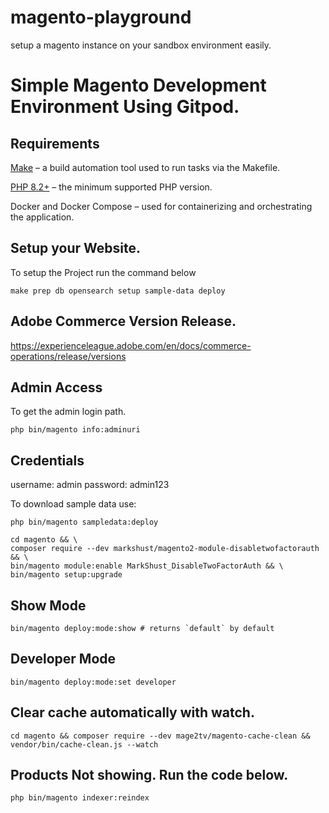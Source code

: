# magento-playground
setup a magento instance on your sandbox environment easily.

# Simple Magento Development Environment Using Gitpod.

## Requirements
[Make](https://www.gnu.org/software/make/) – a build automation tool used to run tasks via the Makefile.

[PHP 8.2+](https://www.php.net/downloads.php) – the minimum supported PHP version.

Docker and Docker Compose – used for containerizing and orchestrating the application.

## Setup your Website.
To setup the Project run the command below

```shell
make prep db opensearch setup sample-data deploy
```

## Adobe Commerce Version Release.
https://experienceleague.adobe.com/en/docs/commerce-operations/release/versions

## Admin Access
To get the admin login path.
```shell
php bin/magento info:adminuri
```

## Credentials
username: admin
password: admin123

To download sample data use:
```shell
php bin/magento sampledata:deploy
```

```shell
cd magento && \
composer require --dev markshust/magento2-module-disabletwofactorauth && \
bin/magento module:enable MarkShust_DisableTwoFactorAuth && \
bin/magento setup:upgrade
```

## Show Mode
```shell
bin/magento deploy:mode:show # returns `default` by default
```
## Developer Mode
```shell
bin/magento deploy:mode:set developer
```

## Clear cache automatically with watch.

```shell
cd magento && composer require --dev mage2tv/magento-cache-clean && vendor/bin/cache-clean.js --watch
```

## Products Not showing. Run the code below.
```shell
php bin/magento indexer:reindex
```
